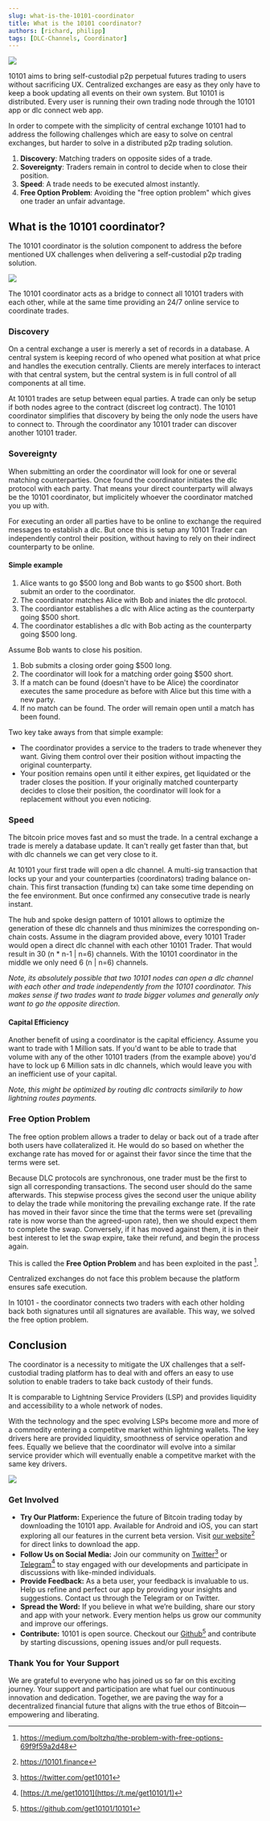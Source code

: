 ```yaml
---
slug: what-is-the-10101-coordinator
title: What is the 10101 coordinator?
authors: [richard, philipp]
tags: [DLC-Channels, Coordinator]
---
```


![](../static//2024-04-19-what-is-the-10101-coordinator/coordinator.png)

10101 aims to bring self-custodial p2p perpetual futures trading to users without sacrificing UX.
Centralized exchanges are easy as they only have to keep a book updating all events on their own system. But 10101 is distributed.
Every user is running their own trading node through the 10101 app or dlc connect web app.

In order to compete with the simplicity of central exchange 10101 had to address the following challenges which are easy to solve on central exchanges, but harder to solve in a distributed p2p trading solution.

1. **Discovery**: Matching traders on opposite sides of a trade.
1. **Sovereignty**: Traders remain in control to decide when to close their position.
1. **Speed**: A trade needs to be executed almost instantly.
1. **Free Option Problem**: Avoiding the "free option problem" which gives one trader an unfair advantage.

## What is the 10101 coordinator?

The 10101 coordinator is the solution component to address the before mentioned UX challenges when delivering a self-custodial p2p trading solution.

![](../static/2024-04-19-what-is-the-10101-coordinator/10101-network.png)

The 10101 coordinator acts as a bridge to connect all 10101 traders with each other, while at the same time providing an 24/7 online service to coordinate trades.

### Discovery

On a central exchange a user is mererly a set of records in a database.
A central system is keeping record of who opened what position at what price and handles the execution centrally.
Clients are merely interfaces to interact with that central system, but the central system is in full control of all components at all time.

At 10101 trades are setup between equal parties.
A trade can only be setup if both nodes agree to the contract (discreet log contract).
The 10101 coordinator simplifies that discovery by being the only node the users have to connect to.
Through the coordinator any 10101 trader can discover another 10101 trader.

### Sovereignty

When submitting an order the coordinator will look for one or several matching counterparties.
Once found the coordinator initiates the dlc protocol with each party.
That means your direct counterparty will always be the 10101 coordinator, but implicitely whoever the coordinator matched you up with.

For executing an order all parties have to be online to exchange the required messages to establish a dlc.
But once this is setup any 10101 Trader can independently control their position, without having to rely on their indirect counterparty to be online.

#### Simple example

1. Alice wants to go $500 long and Bob wants to go $500 short.
   Both submit an order to the coordinator.
1. The coordinator matches Alice with Bob and iniates the dlc protocol.
1. The coordiantor establishes a dlc with Alice acting as the counterparty going $500 short.
1. The coordinator establishes a dlc with Bob acting as the counterparty going $500 long.

Assume Bob wants to close his position.

1. Bob submits a closing order going $500 long.
1. The coordinator will look for a matching order going $500 short.
1. If a match can be found (doesn't have to be Alice) the coordinator executes the same procedure as before with Alice but this time with a new party.
1. If no match can be found.
   The order will remain open until a match has been found.

Two key take aways from that simple example:

- The coordinator provides a service to the traders to trade whenever they want.
  Giving them control over their position without impacting the original counterparty.
- Your position remains open until it either expires, get liquidated or the trader closes the position.
  If your originally matched counterparty decides to close their position, the coordinator will look for a replacement without you even noticing.

### Speed

The bitcoin price moves fast and so must the trade.
In a central exchange a trade is merely a database update.
It can't really get faster than that, but with dlc channels we can get very close to it.

At 10101 your first trade will open a dlc channel.
A multi-sig transaction that locks up your and your counterparties (coordinators) trading balance on-chain.
This first transaction (funding tx) can take some time depending on the fee environment.
But once confirmed any consecutive trade is nearly instant.

The hub and spoke design pattern of 10101 allows to optimize the generation of these dlc channels and thus minimizes the corresponding on-chain costs.
Assume in the diagram provided above, every 10101 Trader would open a direct dlc channel with each other 10101 Trader.
That would result in 30 (n \* n-1 | n=6) channels.
With the 10101 coordinator in the middle we only need 6 (n | n=6) channels.

_Note, its absolutely possible that two 10101 nodes can open a dlc channel with each other and trade independently from the 10101 coordinator.
This makes sense if two trades want to trade bigger volumes and generally only want to go the opposite direction._

#### Capital Efficiency

Another benefit of using a coordinator is the capital efficiency.
Assume you want to trade with 1 Million sats.
If you'd want to be able to trade that volume with any of the other 10101 traders (from the example above) you'd have to lock up 6 Million sats in dlc channels, which would leave you with an inefficient use of your capital.

_Note, this might be optimized by routing dlc contracts similarily to how lightning routes payments._

### Free Option Problem

The free option problem allows a trader to delay or back out of a trade after both users have collateralized it.
He would do so based on whether the exchange rate has moved for or against their favor since the time that the terms were set.

Because DLC protocols are synchronous, one trader must be the first to sign all corresponding transactions.
The second user should do the same afterwards.
This stepwise process gives the second user the unique ability to delay the trade while monitoring the prevailing exchange rate.
If the rate has moved in their favor since the time that the terms were set (prevailing rate is now worse than the agreed-upon rate), then we should expect them to complete the swap.
Conversely, if it has moved against them, it is in their best interest to let the swap expire, take their refund, and begin the process again.

This is called the **Free Option Problem** and has been exploited in the past [^1].

Centralized exchanges do not face this problem because the platform ensures safe execution.

In 10101 - the coordinator connects two traders with each other holding back both signatures until all signatures are available. This way, we solved the free option problem.

## Conclusion

The coordinator is a necessity to mitigate the UX challenges that a self-custodial trading platform has to deal with and offers an easy to use solution to enable traders to take back custody of their funds.

It is comparable to Lightning Service Providers (LSP) and provides liquidity and accessibility to a whole network of nodes.

With the technology and the spec evolving LSPs become more and more of a commodity entering a competitve market within lightning wallets.
The key drivers here are provided liquidity, smoothness of service operation and fees.
Equally we believe that the coordinator will evolve into a similar service provider which will eventually enable a competitve market with the same key drivers.

![](../static/2024-04-19-what-is-the-10101-coordinator/bitcoin-to-the-moon.png)

### Get Involved

- **Try Our Platform:** Experience the future of Bitcoin trading today by downloading the 10101 app. Available for Android and iOS, you can start exploring all our features in the current beta version. Visit [our website](https://10101.finance/)[^website] for direct links to download the app.
- **Follow Us on Social Media:** Join our community on [Twitter](https://twitter.com/get10101)[^twitter] or [Telegram](https://t.me/get10101/1)[^telegram] to stay engaged with our developments and participate in discussions with like-minded individuals.
- **Provide Feedback:** As a beta user, your feedback is invaluable to us. Help us refine and perfect our app by providing your insights and suggestions. Contact us through the Telegram or on Twitter.
- **Spread the Word:** If you believe in what we’re building, share our story and app with your network. Every mention helps us grow our community and improve our offerings.
- **Contribute:** 10101 is open source. Checkout our [Github](https://github.com/get10101/10101)[^github] and contribute by starting discussions, opening issues and/or pull requests.

### Thank You for Your Support

We are grateful to everyone who has joined us so far on this exciting journey.
Your support and participation are what fuel our continuous innovation and dedication.
Together, we are paving the way for a decentralized financial future that aligns with the true ethos of Bitcoin—empowering and liberating.

[^website]: https://10101.finance
[^twitter]: https://twitter.com/get10101
[^telegram]: [https://t.me/get10101](https://t.me/get10101/1)
[^1]: https://medium.com/boltzhq/the-problem-with-free-options-69f9f59a2d48
[^github]: https://github.com/get10101/10101
